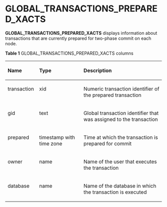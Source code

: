 # GLOBAL\_TRANSACTIONS\_PREPARED\_XACTS<a name="EN-US_TOPIC_0245374756"></a>

**GLOBAL\_TRANSACTIONS\_PREPARED\_XACTS**  displays information about transactions that are currently prepared for two-phase commit on each node. 

**Table  1**  GLOBAL\_TRANSACTIONS\_PREPARED\_XACTS columns

<a name="en-us_topic_0237122652_table14218153075419"></a>
<table><thead align="left"><tr id="en-us_topic_0237122652_row17246173016546"><th class="cellrowborder" valign="top" width="20.150000000000002%" id="mcps1.2.4.1.1"><p id="en-us_topic_0237122652_p824613055410"><a name="en-us_topic_0237122652_p824613055410"></a><a name="en-us_topic_0237122652_p824613055410"></a><strong id="b47491121212"><a name="b47491121212"></a><a name="b47491121212"></a>Name</strong></p>
</th>
<th class="cellrowborder" valign="top" width="28.33%" id="mcps1.2.4.1.2"><p id="en-us_topic_0237122652_p102461530155412"><a name="en-us_topic_0237122652_p102461530155412"></a><a name="en-us_topic_0237122652_p102461530155412"></a><strong id="b18486433211"><a name="b18486433211"></a><a name="b18486433211"></a>Type</strong></p>
</th>
<th class="cellrowborder" valign="top" width="51.519999999999996%" id="mcps1.2.4.1.3"><p id="en-us_topic_0237122652_p11246530195410"><a name="en-us_topic_0237122652_p11246530195410"></a><a name="en-us_topic_0237122652_p11246530195410"></a><strong id="b121961248212"><a name="b121961248212"></a><a name="b121961248212"></a>Description</strong></p>
</th>
</tr>
</thead>
<tbody><tr id="en-us_topic_0237122652_row4246183017540"><td class="cellrowborder" valign="top" width="20.150000000000002%" headers="mcps1.2.4.1.1 "><p id="en-us_topic_0237122652_p92462301540"><a name="en-us_topic_0237122652_p92462301540"></a><a name="en-us_topic_0237122652_p92462301540"></a>transaction</p>
</td>
<td class="cellrowborder" valign="top" width="28.33%" headers="mcps1.2.4.1.2 "><p id="en-us_topic_0237122652_p524673095412"><a name="en-us_topic_0237122652_p524673095412"></a><a name="en-us_topic_0237122652_p524673095412"></a>xid</p>
</td>
<td class="cellrowborder" valign="top" width="51.519999999999996%" headers="mcps1.2.4.1.3 "><p id="en-us_topic_0237122652_p1824615301542"><a name="en-us_topic_0237122652_p1824615301542"></a><a name="en-us_topic_0237122652_p1824615301542"></a>Numeric transaction identifier of the prepared transaction</p>
</td>
</tr>
<tr id="en-us_topic_0237122652_row102461230205415"><td class="cellrowborder" valign="top" width="20.150000000000002%" headers="mcps1.2.4.1.1 "><p id="en-us_topic_0237122652_p3246430175418"><a name="en-us_topic_0237122652_p3246430175418"></a><a name="en-us_topic_0237122652_p3246430175418"></a>gid</p>
</td>
<td class="cellrowborder" valign="top" width="28.33%" headers="mcps1.2.4.1.2 "><p id="en-us_topic_0237122652_p17246730195415"><a name="en-us_topic_0237122652_p17246730195415"></a><a name="en-us_topic_0237122652_p17246730195415"></a>text</p>
</td>
<td class="cellrowborder" valign="top" width="51.519999999999996%" headers="mcps1.2.4.1.3 "><p id="en-us_topic_0237122652_p142461530105410"><a name="en-us_topic_0237122652_p142461530105410"></a><a name="en-us_topic_0237122652_p142461530105410"></a>Global transaction identifier that was assigned to the transaction</p>
</td>
</tr>
<tr id="en-us_topic_0237122652_row18246173015419"><td class="cellrowborder" valign="top" width="20.150000000000002%" headers="mcps1.2.4.1.1 "><p id="en-us_topic_0237122652_p14246230135418"><a name="en-us_topic_0237122652_p14246230135418"></a><a name="en-us_topic_0237122652_p14246230135418"></a>prepared</p>
</td>
<td class="cellrowborder" valign="top" width="28.33%" headers="mcps1.2.4.1.2 "><p id="en-us_topic_0237122652_p1246183012549"><a name="en-us_topic_0237122652_p1246183012549"></a><a name="en-us_topic_0237122652_p1246183012549"></a>timestamp with time zone</p>
</td>
<td class="cellrowborder" valign="top" width="51.519999999999996%" headers="mcps1.2.4.1.3 "><p id="en-us_topic_0237122652_p5247203035414"><a name="en-us_topic_0237122652_p5247203035414"></a><a name="en-us_topic_0237122652_p5247203035414"></a>Time at which the transaction is prepared for commit</p>
</td>
</tr>
<tr id="en-us_topic_0237122652_row10247113085413"><td class="cellrowborder" valign="top" width="20.150000000000002%" headers="mcps1.2.4.1.1 "><p id="en-us_topic_0237122652_p1324783019548"><a name="en-us_topic_0237122652_p1324783019548"></a><a name="en-us_topic_0237122652_p1324783019548"></a>owner</p>
</td>
<td class="cellrowborder" valign="top" width="28.33%" headers="mcps1.2.4.1.2 "><p id="en-us_topic_0237122652_p4247430195412"><a name="en-us_topic_0237122652_p4247430195412"></a><a name="en-us_topic_0237122652_p4247430195412"></a>name</p>
</td>
<td class="cellrowborder" valign="top" width="51.519999999999996%" headers="mcps1.2.4.1.3 "><p id="en-us_topic_0237122652_p15247730105417"><a name="en-us_topic_0237122652_p15247730105417"></a><a name="en-us_topic_0237122652_p15247730105417"></a>Name of the user that executes the transaction</p>
</td>
</tr>
<tr id="en-us_topic_0237122652_row124733018549"><td class="cellrowborder" valign="top" width="20.150000000000002%" headers="mcps1.2.4.1.1 "><p id="en-us_topic_0237122652_p162477307548"><a name="en-us_topic_0237122652_p162477307548"></a><a name="en-us_topic_0237122652_p162477307548"></a>database</p>
</td>
<td class="cellrowborder" valign="top" width="28.33%" headers="mcps1.2.4.1.2 "><p id="en-us_topic_0237122652_p2247113065418"><a name="en-us_topic_0237122652_p2247113065418"></a><a name="en-us_topic_0237122652_p2247113065418"></a>name</p>
</td>
<td class="cellrowborder" valign="top" width="51.519999999999996%" headers="mcps1.2.4.1.3 "><p id="en-us_topic_0237122652_p13247830195416"><a name="en-us_topic_0237122652_p13247830195416"></a><a name="en-us_topic_0237122652_p13247830195416"></a>Name of the database in which the transaction is executed</p>
</td>
</tr>
</tbody>
</table>


